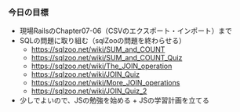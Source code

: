 ### 今日の目標
- 現場RailsのChapter07-06（CSVのエクスポート・インポート）まで
- SQLの問題に取り組む（sqlZooの問題を終わらせる）
  - https://sqlzoo.net/wiki/SUM_and_COUNT
  - https://sqlzoo.net/wiki/SUM_and_COUNT_Quiz
  - https://sqlzoo.net/wiki/The_JOIN_operation
  - https://sqlzoo.net/wiki/JOIN_Quiz
  - https://sqlzoo.net/wiki/More_JOIN_operations
  - https://sqlzoo.net/wiki/JOIN_Quiz_2
- 少しでよいので、JSの勉強を始める + JSの学習計画を立てる

